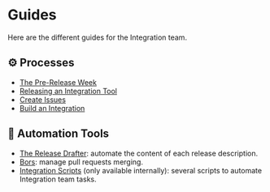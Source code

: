 # Guides

Here are the different guides for the Integration team.

## ⚙️ Processes

- [The Pre-Release Week](./pre-release-week.md)
- [Releasing an Integration Tool](./integration-tool-release.md)
- [Create Issues](./issues.md)
- [Build an Integration](./build_integration.md)

## 🔧 Automation Tools

- [The Release Drafter](./release-drafter.md): automate the content of each release description.
- [Bors](./bors.md): manage pull requests merging.
- [Integration Scripts](https://github.com/meilisearch/integration-scripts/) (only available internally): several scripts to automate Integration team tasks.
